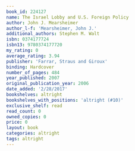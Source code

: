 ```yaml
---
book_id: 224127
name: The Israel Lobby and U.S. Foreign Policy
author: John J. Mearsheimer
author_l-f: 'Mearsheimer, John J.'
additional_authors: Stephen M. Walt
isbn: 0374177724
isbn13: 9780374177720
my_rating: 0
average_rating: 3.94
publisher: 'Farrar, Straus and Giroux'
binding: Hardcover
number_of_pages: 484
year_published: 2007
original_publication_year: 2006
date_added: '2/28/2017'
bookshelves: altright
bookshelves_with_positions: 'altright (#10)'
exclusive_shelf: read
read_count: 0
owned_copies: 0
price: 0
layout: book
categories: altright
tags: altright
---
```

